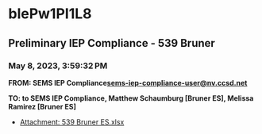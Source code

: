 # blePw1PI1L8
## Preliminary IEP Compliance - 539 Bruner
### May 8, 2023, 3:59:32 PM
**FROM: SEMS IEP Compliance<sems-iep-compliance-user@nv.ccsd.net>**

**TO: to SEMS IEP Compliance, Matthew Schaumburg [Bruner ES], Melissa Ramirez [Bruner ES]**






* [Attachment: 539 Bruner ES.xlsx](blePw1PI1L8-attachment-1.xlsx)
